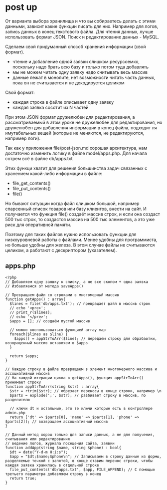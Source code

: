 # post up
От варианта выбора хранилища и что вы собираетесь делать с этими данными, зависит какие функции писать для них. Например для логов, запись данных в конец текстового файла. Для чтения данных, лучше использовать формат JSON. Поиск и редактирование данных - MySQL.

Сделаем свой придуманный способ хранения информации (свой формат). 
- чтение и добавление одной заявки слишком ресурсоемко, поскольку надо брать всю базу и только потом туда добавлять
- мы не можем читать одну заявку надо считывать весь массив
- данные лежат в монолите, нет возможности читать часть данных, пока он не считывается и не декодируется целиком

Свой формат:
- каждая строка в файле описывает одну заявку
- каждая заявка сосотит из N частей

При этом JSON формат дружелюбен для редактирования, а рассматриваемый в этом уроке не дружелюбен для редактирования, но дружелюбен для добавления информации в конец файла, подходит ля имутабельных вещей (которые не меняются, не редактируются, например логи).

Так как у приложения file/post-json.md хорошая архитектура, нам достаточно изменить логику в файле model/apps.php. Для начала сотрем всё в файле db/apps.txt

Этих функци хватит для решения большинства задач связанных с хранением какой-либо информации в файле:
- file_get_contents()
- file_put_contents()
- file()

Но бывают ситуации когда файл слишком большой, например спарсенный список товаров или базу клиентов, внести на сайт. И получается что функция file() создаёт массив строк, и если она создаст 500 тыс строк, то создастся массив на 500 тыс элементов, а это уже риск для оперативной памяти.

Поэтому для таких файлов нужно использовать функции для низкоуровневой работы с файлами. Менее удобны для программиста, но больше удобны для железа. В этом случае файлы не считываются целиком, а работают с дескриптором (указателем).

## apps.php

    <?php
    // Добавляем одну заявку к списку, а не все скопом + одна заявка
    // Избавляемся от метода saveApps()

    // Превращаем файл со строками в многомерный массив
    function getApps() : array{
      $lines = file('db/apps.txt'); // превращает файл в массив строк
      // echo '<pre>';
      // print_r($lines);
      // echo '</pre>';
      $apps = []; // создаём пустой массив
      
      // можно воспользоваться функцией array map
      foreach($lines as $line) {
        $apps[] = appStrToArr($line); // передаем строку для обрабаотки, возвращенный массив вставляем в $apps
      }
      
      return $apps;
    }

    // Каждую строку в файле превращаем в элемент многомерного массива и ассоциативный массив
    // На каждой итерации цикла в getApps(), функция appStrToArr() принимает строку
    function appStrToArr(string $str) : array{
      $str = rtrim($str); // обрезает переносы в конце строки, например \n
      $parts = explode(';', $str); // разбивает строку в массив, по разделителю

      // ключи dt и остальные, это те ключи которые есть в контроллере admin.php
      return ['dt' => $parts[0], 'name' => $parts[1], 'phone' => $parts[2]]; // возвращаем ассоциативный массив
    }

    // Данный метод хорош только для записи данных, а не для получения, считывания или редактирования
    // ведение логов, журнала посещения сайта, заявки
    function addApp(string $name, string $phone) : bool{
      $dt = date("Y-d-m H:i:s");
      $app = "$dt;$name;$phone\n"; // Записываем в строку данные из формы, разделяемые точкой с запятой, в конце ставим перенос строки, чтобы каждая заявка хранилась в отдельной строке
      file_put_contents('db/apps.txt', $app, FILE_APPEND); // С помощью третьего параметра добавляем строку в конец
      return true;
    }
